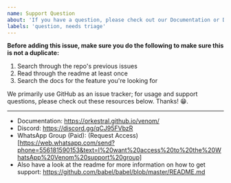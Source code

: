 ```yaml
---
name: Support Question
about: 'If you have a question, please check out our Documentation or Discord!'
labels: 'question, needs triage'
---
```


**Before adding this issue, make sure you do the following to make sure this is not a duplicate:**

1. Search through the repo's previous issues
2. Read through the readme at least once
3. Search the docs for the feature you're looking for

We primarily use GitHub as an issue tracker; for usage and support questions, please check out these resources below. Thanks! 😁.

---

- Documentation: https://orkestral.github.io/venom/
- Discord: https://discord.gg/qCJ95FVbzR
- WhatsApp Group (Paid): (Request Access)[https://web.whatsapp.com/send?phone=556181590153&text=I%20want%20access%20to%20the%20WhatsApp%20Venom%20support%20group]
- Also have a look at the readme for more information on how to get support:
  https://github.com/babel/babel/blob/master/README.md
